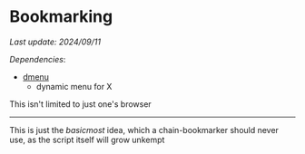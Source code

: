 # Bookmarking

*Last update: 2024/09/11*

*Dependencies*:

- [dmenu](http://tools.suckless.org/dmenu)
	- dynamic menu for X

This isn't limited to just one's browser 

<hr>

This is just the *basicmost* idea, which a chain-bookmarker should never use, as the script itself will grow unkempt

<object data="o.txt" width="420" style="height: 420px"></object>
